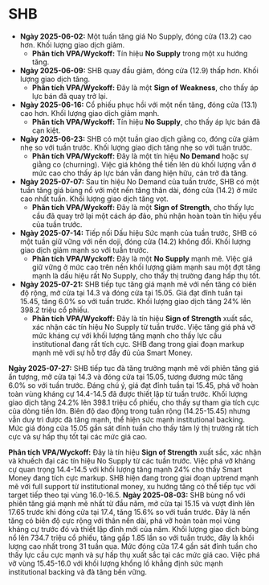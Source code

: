 # SHB

- **Ngày 2025-06-02:** Một tuần tăng giá No Supply, đóng cửa (13.2) cao hơn. Khối lượng giao dịch giảm.
    - **Phân tích VPA/Wyckoff:** Tín hiệu **No Supply** trong một xu hướng tăng.
- **Ngày 2025-06-09:** SHB quay đầu giảm, đóng cửa (12.9) thấp hơn. Khối lượng giao dịch tăng.
    - **Phân tích VPA/Wyckoff:** Đây là một **Sign of Weakness**, cho thấy áp lực bán đã quay trở lại.
- **Ngày 2025-06-16:** Cổ phiếu phục hồi với một nến tăng, đóng cửa (13.1) cao hơn. Khối lượng giao dịch giảm mạnh.
    - **Phân tích VPA/Wyckoff:** Tín hiệu **No Supply**, cho thấy áp lực bán đã cạn kiệt.
- **Ngày 2025-06-23:** SHB có một tuần giao dịch giằng co, đóng cửa giảm nhẹ so với tuần trước. Khối lượng giao dịch tăng nhẹ so với tuần trước.
    - **Phân tích VPA/Wyckoff:** Đây là một tín hiệu **No Demand** hoặc sự giằng co (churning). Việc giá không thể tiến lên dù khối lượng vẫn ở mức cao cho thấy áp lực bán vẫn đang hiện hữu, cản trở đà tăng.
- **Ngày 2025-07-07:** Sau tín hiệu No Demand của tuần trước, SHB có một tuần tăng giá bùng nổ với một nến tăng thân dài, đóng cửa (14.2) ở mức cao nhất tuần. Khối lượng giao dịch tăng vọt.
    - **Phân tích VPA/Wyckoff:** Đây là một **Sign of Strength**, cho thấy lực cầu đã quay trở lại một cách áp đảo, phủ nhận hoàn toàn tín hiệu yếu của tuần trước.
- **Ngày 2025-07-14:** Tiếp nối Dấu hiệu Sức mạnh của tuần trước, SHB có một tuần giữ vững với nến doji, đóng cửa (14.2) không đổi. Khối lượng giao dịch giảm mạnh so với tuần trước.
    - **Phân tích VPA/Wyckoff:** Đây là một **No Supply** mạnh mẽ. Việc giá giữ vững ở mức cao trên nền khối lượng giảm mạnh sau một đợt tăng mạnh là dấu hiệu rất No Supply, cho thấy thị trường đang hấp thụ tốt.
- **Ngày 2025-07-21:** SHB tiếp tục tăng giá mạnh mẽ với nến tăng có biên độ rộng, mở cửa tại 14.3 và đóng cửa tại 15.05. Giá đạt đỉnh tuần tại 15.45, tăng 6.0% so với tuần trước. Khối lượng giao dịch tăng 24% lên 398.2 triệu cổ phiếu.
    - **Phân tích VPA/Wyckoff:** Đây là tín hiệu **Sign of Strength** xuất sắc, xác nhận các tín hiệu No Supply từ tuần trước. Việc tăng giá phá vỡ mức kháng cự với khối lượng tăng mạnh cho thấy lực cầu institutional đang rất tích cực. SHB đang trong giai đoạn markup mạnh mẽ với sự hỗ trợ đầy đủ của Smart Money.


**Ngày 2025-07-27:** SHB tiếp tục đà tăng trưởng mạnh mẽ với phiên tăng giá ấn tượng, mở cửa tại 14.3 và đóng cửa tại 15.05, tương đương mức tăng 6.0% so với tuần trước. Đáng chú ý, giá đạt đỉnh tuần tại 15.45, phá vỡ hoàn toàn vùng kháng cự 14.4-14.5 đã được thiết lập từ tuần trước. Khối lượng giao dịch tăng 24.2% lên 398.1 triệu cổ phiếu, cho thấy sự tham gia tích cực của dòng tiền lớn. Biên độ dao động trong tuần rộng (14.25-15.45) nhưng vẫn duy trì được đà tăng mạnh, thể hiện sức mạnh institutional backing. Mức giá đóng cửa 15.05 gần sát đỉnh tuần cho thấy tâm lý thị trường rất tích cực và sự hấp thụ tốt tại các mức giá cao.

**Phân tích VPA/Wyckoff:** Đây là tín hiệu **Sign of Strength** xuất sắc, xác nhận và khuếch đại các tín hiệu No Supply từ các tuần trước. Việc phá vỡ kháng cự quan trọng 14.4-14.5 với khối lượng tăng mạnh 24% cho thấy Smart Money đang tích cực markup. SHB hiện đang trong giai đoạn uptrend mạnh mẽ với full support từ institutional money, xu hướng tăng có thể tiếp tục với target tiếp theo tại vùng 16.0-16.5.
**Ngày 2025-08-03:** SHB bùng nổ với phiên tăng giá mạnh mẽ nhất từ đầu năm, mở cửa tại 15.15 và vượt đỉnh lên 17.65 trước khi đóng cửa tại 17.4, tăng 15.6% so với tuần trước. Đây là nến tăng có biên độ cực rộng với thân nến dài, phá vỡ hoàn toàn mọi vùng kháng cự trước đó và thiết lập đỉnh mới của năm. Khối lượng giao dịch bùng nổ lên 734.7 triệu cổ phiếu, tăng gấp 1.85 lần so với tuần trước, đây là khối lượng cao nhất trong 31 tuần qua. Mức đóng cửa 17.4 gần sát đỉnh tuần cho thấy lực cầu cực mạnh và sự hấp thụ xuất sắc tại các mức giá cao. Việc phá vỡ vùng 15.45-16.0 với khối lượng khổng lồ khẳng định sức mạnh institutional backing và đà tăng bền vững.
